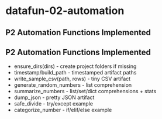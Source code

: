 # datafun-02-automation
## P2 Automation Functions Implemented

<!-- AUTO_NOTES_START -->

## P2 Automation Functions Implemented

- ensure_dirs(dirs) - create project folders if missing
- timestamp/build_path - timestamped artifact paths
- write_sample_csv(path, rows) - tiny CSV artifact
- generate_random_numbers - list comprehension
- summarize_numbers - list/set/dict comprehensions + stats
- dump_json - pretty JSON artifact
- safe_divide - try/except example
- categorize_number - if/elif/else example

<!-- AUTO_NOTES_END -->
